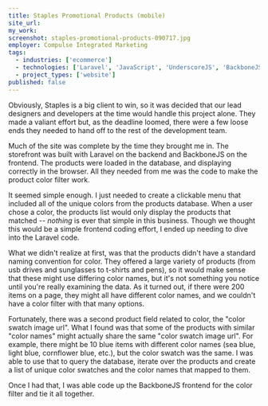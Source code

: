 ```yaml
---
title: Staples Promotional Products (mobile)
site_url:
my_work:
screenshot: staples-promotional-products-090717.jpg
employer: Compulse Integrated Marketing
tags:
  - industries: ['ecommerce']
  - technologies: ['Laravel', 'JavaScript', 'UnderscoreJS', 'BackboneJS', 'Amazon AWS']
  - project_types: ['website']
published: false
---
```


Obviously, Staples is a big client to win, so it was decided that
our lead designers and developers at the time would handle this project alone.
They made a valiant effort but, as the deadline loomed, there were a few
loose ends they needed to hand off to the rest of the development team.

Much of the site was complete by the time they brought me in.
The storefront was built with Laravel on the backend and BackboneJS
on the frontend. The products were loaded in the database, and
displaying correctly in the browser. All they needed from me was the code to
make the product color filter work.

It seemed simple enough. I just needed to create a clickable menu that included
all of the unique colors from the products database. When a user chose a color,
the products list would only display the products that matched
 -- _nothing_ is ever that simple in this business. Though we thought this
 would be a simple frontend coding effort, I ended up needing to dive into the
 Laravel code.

What we didn't realize at first, was that the products didn't have a standard
naming convention for color. They offered a large variety of products
(from usb drives and sunglasses to t-shirts and pens), so it would make sense
that these might use differing color names, but
it's not something you notice until you're really examining the data.
As it turned out, if there were 200 items on a page, they might all have
different color names, and we couldn't have a color filter with that many
options.

Fortunately, there was a second product field related to color, the
"color swatch image url". What I found was that some of the products with similar
"color names" might actually share the same "color swatch image url".
For example, there might be 10 blue items with different color names
(sea blue, light blue, cornflower blue, etc.),
but the color swatch was the same. I was able to use that to query the database,
iterate over the products and create a list of unique color swatches and the
color names that mapped to them.

Once I had that, I was able code up the BackboneJS frontend for the color filter
and tie it all together.
